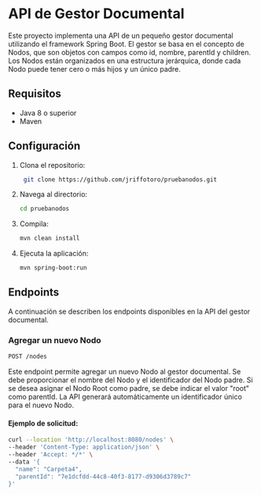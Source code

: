 # API de Gestor Documental

Este proyecto implementa una API de un pequeño gestor documental utilizando el framework Spring Boot. El gestor se basa en el concepto de Nodos, que son objetos con campos como id, nombre, parentId y children. Los Nodos están organizados en una estructura jerárquica, donde cada Nodo puede tener cero o más hijos y un único padre.

## Requisitos

- Java 8 o superior
- Maven

## Configuración

1. Clona el repositorio:

   ```bash
    git clone https://github.com/jriffotoro/pruebanodos.git
    ```

2. Navega al directorio:

    ```bash
    cd pruebanodos
    ```

3. Compila:

    ```bash
    mvn clean install
    ```

4. Ejecuta la aplicación:

    ```bash
    mvn spring-boot:run
     ```

## Endpoints

A continuación se describen los endpoints disponibles en la API del gestor documental.

### Agregar un nuevo Nodo

```bash
POST /nodes
```

Este endpoint permite agregar un nuevo Nodo al gestor documental. Se debe proporcionar el nombre del Nodo y el identificador del Nodo padre. Si se desea asignar el Nodo Root como padre, se debe indicar el valor "root" como parentId. La API generará automáticamente un identificador único para el nuevo Nodo.

#### Ejemplo de solicitud:

```bash
curl --location 'http://localhost:8080/nodes' \
--header 'Content-Type: application/json' \
--header 'Accept: */*' \
--data '{
  "name": "Carpeta4",
  "parentId": "7e1dcfdd-44c8-40f3-8177-d9306d3789c7"
}'
```
